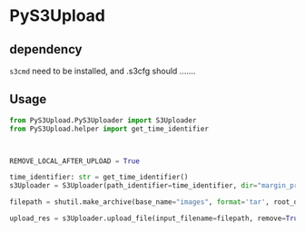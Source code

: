 # PyS3Upload

## dependency

`s3cmd` need to be installed, and .s3cfg should .......

## Usage

```python
from PyS3Upload.PyS3Uploader import S3Uploader
from PyS3Upload.helper import get_time_identifier



REMOVE_LOCAL_AFTER_UPLOAD = True

time_identifier: str = get_time_identifier()
s3Uploader = S3Uploader(path_identifier=time_identifier, dir="margin_project/KidFace")

filepath = shutil.make_archive(base_name="images", format='tar', root_dir=img_root_dir)

upload_res = s3Uploader.upload_file(input_filename=filepath, remove=True)



```

